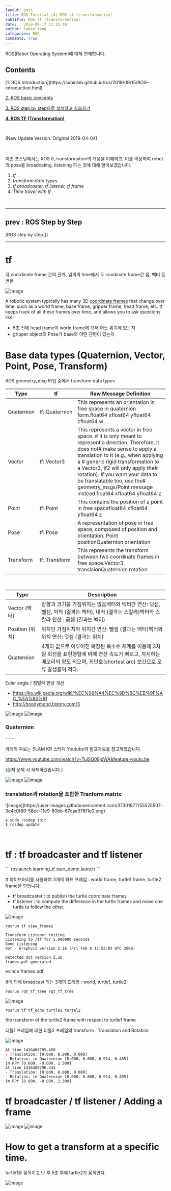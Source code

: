 ```yaml
---
layout: post
title: ROS Tutorial [4] ROS tf (transformation)
subtitle: ROS tf (transformation)
date:   2019-09-17 11:15:40
author: Subin Yang
categories: ROS
comments: true
---
```


ROS(Robot Operating System)에 대해 연재합니다.

<h2>Contents</h2>
[1. ROS Introduction](https://subinlab.github.io/ros/2019/09/15/ROS-introduction.html)

[2. ROS basic concepts](https://subinlab.github.io/ros/2019/09/16/ROS-basic-concept.html)

[3. ROS step by step으로 설치하고 실습하기](https://subinlab.github.io/ros/2018/12/28/ROS-step-by-step.html)

<b>[4. ROS TF (Transformation)](https://subinlab.github.io/ros/2019/04/04/ROS-tf.html)</b>

<br>

(New Update Version. Original 2019-04-04)

<br>

이번 포스팅에서는 ROS tf, transformation의 개념을 이해하고, 이를 이용하여 robot의 pose를 broadcating, listening 하는 것에 대해 알아보겠습니다.

1. <em>tf</em>
2. <em>transform data types</em>
3. <em>tf broadcaster, tf listener, tf frame</em>
4. <em>Time travel with tf</em>

<br>

--------------------

<h2>prev : ROS Step by Step</h2>
[ROS step by step](<https://subinlab.github.io/ros/2018/12/28/ROS-stey-by-step.html>)

<br>

--------

<h1>tf</h1>
각 coordinate frame 간의 관계, 임의의 time에서 두 coodinate frame간 점, 벡터 등 변환

![image](https://user-images.githubusercontent.com/37301677/55525289-83bc0d00-56cb-11e9-825f-a71079b0cc30.png)



A robotic system typically has many 3D [coordinate frames](http://wiki.ros.org/geometry/CoordinateFrameConventions) that change over time, such as a world frame, base frame, gripper frame, head frame, etc. tf keeps track of all these frames over time, and allows you to ask questions like:

- 5초 전에 head frame이 world frame에 대해 어느 위치에 있는지
- gripper object의 Pose가 base와 어떤 관련이 있는지





<h1>Base data types (Quaternion, Vector, Point, Pose, Transform)</h1>
ROS geometry_msg 타입 중에서 transform data types

| Type       | tf             | Raw Message Definition                                       |
| ---------- | -------------- | ------------------------------------------------------------ |
| Quaternion | tf::Quaternion | This represents an orientation in free space in quaternion form.float64 xfloat64 yfloat64 zfloat64 w |
| Vector     | tf::Vector3    | This represents a vector in free space. # It is only meant to represent a direction. Therefore, it does not# make sense to apply a translation to it (e.g., when applying a # generic rigid transformation to a Vector3, tf2 will only apply the# rotation). If you want your data to be translatable too, use the# geometry_msgs/Point message instead.float64 xfloat64 yfloat64 z |
| Point      | tf::Point      | This contains the position of a point in free spacefloat64 xfloat64 yfloat64 z |
| Pose       | tf::Pose       | A representation of pose in free space, composed of position and orientation. Point positionQuaternion orientation |
| Transform  | tf::Transform  | This represents the transform between two coordinate frames in free space.Vector3 translaionQuaternion rotation |



<br>

| Type            | Description                                                  |
| --------------- | ------------------------------------------------------------ |
| Vector (벡터)   | 방향과 크기를 가짐위치는 없음벡터와 벡터간 연산: 덧셈, 뺄셈, 외적 (결과는 벡터), 내적 (결과는 스칼라)벡터와 스칼라 연산 : 곱셈 (결과는 벡터) |
| Position (위치) | 위치만 가짐위치와 위치간 연산: 뺄셈 (결과는 벡터)벡터와 위치 연산: 덧셈 (결과는 위치) |
| Quaternion      | 4개의 값으로 이루어진 확장된 복소수 체계를 이용해 3차원 회전을 표현행렬에 비해 연산 속도가 빠르고, 차지하는 메모리의 양도 적으며, 최단호(shortest arc) 보간으로 오류 발생률이 적다. |





Euler angle / 짐벌락 현상 개선

- <https://ko.wikipedia.org/wiki/%EC%98%A4%EC%9D%BC%EB%9F%AC_%EA%B0%81>
- <http://hoodymong.tistory.com/3>

![image](https://user-images.githubusercontent.com/37301677/55525440-01801880-56cc-11e9-8a82-195fc69e5140.png)
![image](https://user-images.githubusercontent.com/37301677/55525447-05139f80-56cc-11e9-9cbf-b3f859ebb553.png)





<h3>Quaternion</h3>
- <http://blog.naver.com/PostView.nhn?blogId=ybill&logNo=120099101877>
- <https://en.wikipedia.org/wiki/Quaternions_and_spatial_rotation>
- <https://namu.wiki/w/%EC%82%AC%EC%9B%90%EC%88%98>



아래의 자료는 SLAM KR 스터디 Youtube와 발표자료를 참고하였습니다.

<https://www.youtube.com/watch?v=TujSQ09jpWA&feature=youtu.be>

(출처 문제 시 삭제하겠습니다.)

![image](https://user-images.githubusercontent.com/37301677/55525481-24aac800-56cc-11e9-83d4-94b7040677b8.png)
![image](https://user-images.githubusercontent.com/37301677/55525486-296f7c00-56cc-11e9-8d6b-f4843f3391f3.png)



<h3>translation과 rotation을 포함한 Tranform matrix</h3>
![image](https://user-images.githubusercontent.com/37301677/55525507-3e4c0f80-56cc-11e9-80bb-67cae978f1e0.png)



```
$ sudo rosdep init
$ rosdep update
```

<br>



<h1>tf : tf broadcaster and tf listener</h1>
```
roslaunch learning_tf start_demo.launch
```



tf 라이브러리를 사용하여 3개의 좌표 프레임 : world frame, turtle1 frame, turtle2 frame을 만듭니다.



- tf broadcaster :  to publish the turtle coordinate frames
- tf listener : to compute the difference in the turtle frames and move one turtle to follow the other.

![image](https://user-images.githubusercontent.com/37301677/55525542-69cefa00-56cc-11e9-94ae-ec70e6277315.png)





```
rosrun tf view_frames
```



```
Transform Listener initing
Listening to /tf for 5.000000 seconds
Done Listening
dot - Graphviz version 2.16 (Fri Feb 8 12:52:03 UTC 2008)

Detected dot version 2.16
frames.pdf generated
```

evince frames.pdf

tf에 의해 broadcast 되는 3개의 프레임 : world, turtle1, turtle2

```
rosrun rqt_tf_tree rqt_tf_tree
```

![image](https://user-images.githubusercontent.com/37301677/55525573-8d924000-56cc-11e9-8ad0-3110529fb848.png)





```
rosrun tf tf_echo turtle1 turtel2
```



the transform of the turtle2 frame with respect to turtle1 frame

터틀1 프레임에 대한 터틀2 프레임의 transform : Translation and Rotation



![image](https://user-images.githubusercontent.com/37301677/55525590-a00c7980-56cc-11e9-8a10-8ba3d565ea20.png)



```
At time 1416409795.450
- Translation: [0.000, 0.000, 0.000]
- Rotation: in Quaternion [0.000, 0.000, 0.914, 0.405]
in RPY [0.000, -0.000, 2.308]
At time 1416409796.441
- Translation: [0.000, 0.000, 0.000]
- Rotation: in Quaternion [0.000, 0.000, 0.914, 0.405]
in RPY [0.000, -0.000, 2.308]
```



<h1>tf broadcaster / tf listener / Adding a frame</h1>

![image](https://user-images.githubusercontent.com/37301677/55525609-b9adc100-56cc-11e9-810e-7c57da31b573.png)
![image](https://user-images.githubusercontent.com/37301677/55525613-bc101b00-56cc-11e9-8667-b1cb82186d7a.png)





<h1>How to get a transform at a specific time.</h1>
turtle1을 움직이고 난 후 5초 후에 turtle2가 움직인다. 



![image](https://user-images.githubusercontent.com/37301677/55525633-d813bc80-56cc-11e9-9c3b-c395212d4cfc.png)

